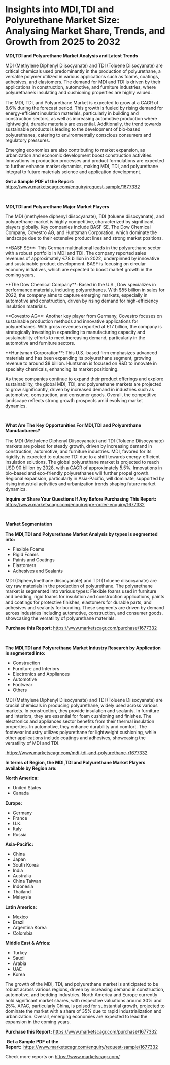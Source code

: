 <p><h1>Insights into MDI,TDI and Polyurethane Market Size: Analysing Market Share, Trends, and Growth from 2025 to 2032</h1></p><p><strong>MDI,TDI and Polyurethane Market Analysis and Latest Trends</strong></p>
<p><p>MDI (Methylene Diphenyl Diisocyanate) and TDI (Toluene Diisocyanate) are critical chemicals used predominantly in the production of polyurethane, a versatile polymer utilized in various applications such as foams, coatings, adhesives, and elastomers. The demand for MDI and TDI is driven by their applications in construction, automotive, and furniture industries, where polyurethane’s insulating and cushioning properties are highly valued.</p><p>The MDI, TDI, and Polyurethane Market is expected to grow at a CAGR of 8.6% during the forecast period. This growth is fueled by rising demand for energy-efficient insulation materials, particularly in building and construction sectors, as well as increasing automotive production where lightweight, durable materials are essential. Additionally, the trend towards sustainable products is leading to the development of bio-based polyurethanes, catering to environmentally conscious consumers and regulatory pressures.</p><p>Emerging economies are also contributing to market expansion, as urbanization and economic development boost construction activities. Innovations in production processes and product formulations are expected to further enhance market dynamics, making MDI, TDI, and polyurethane integral to future materials science and application development.</p></p>
<p><strong>Get a Sample PDF of the Report:&nbsp;</strong> <a href="https://www.marketscagr.com/enquiry/request-sample/1677332?utm_campaign=2462&utm_medium=2&utm_source=Github&utm_content=ia&utm_term=24032025&utm_id=mditdi-and-polyurethane">https://www.marketscagr.com/enquiry/request-sample/1677332</a></p>
<p>&nbsp;</p>
<p><strong>MDI,TDI and Polyurethane Major Market Players</strong></p>
<p><p>The MDI (methylene diphenyl diisocyanate), TDI (toluene diisocyanate), and polyurethane market is highly competitive, characterized by significant players globally. Key companies include BASF SE, The Dow Chemical Company, Covestro AG, and Huntsman Corporation, which dominate the landscape due to their extensive product lines and strong market positions.</p><p>**BASF SE**: This German multinational leads in the polyurethane sector with a robust portfolio in MDI and TDI. The company reported sales revenues of approximately €78 billion in 2022, underpinned by innovative and sustainable product development. BASF is focusing on circular economy initiatives, which are expected to boost market growth in the coming years.</p><p>**The Dow Chemical Company**: Based in the U.S., Dow specializes in performance materials, including polyurethanes. With $55 billion in sales for 2022, the company aims to capture emerging markets, especially in automotive and construction, driven by rising demand for high-efficiency insulation materials.</p><p>**Covestro AG**: Another key player from Germany, Covestro focuses on sustainable production methods and innovative applications for polyurethanes. With gross revenues reported at €17 billion, the company is strategically investing in expanding its manufacturing capacity and sustainability efforts to meet increasing demand, particularly in the automotive and furniture sectors.</p><p>**Huntsman Corporation**: This U.S.-based firm emphasizes advanced materials and has been expanding its polyurethane segment, growing revenue to around $8 billion. Huntsman is focused on R&D to innovate in specialty chemicals, enhancing its market positioning.</p><p>As these companies continue to expand their product offerings and explore sustainability, the global MDI, TDI, and polyurethane markets are projected to grow significantly, driven by increased demand in industries such as automotive, construction, and consumer goods. Overall, the competitive landscape reflects strong growth prospects amid evolving market dynamics.</p></p>
<p>&nbsp;</p>
<p><strong>What Are The Key Opportunities For MDI,TDI and Polyurethane Manufacturers?</strong></p>
<p><p>The MDI (Methylene Diphenyl Diisocyanate) and TDI (Toluene Diisocyanate) markets are poised for steady growth, driven by increasing demand in construction, automotive, and furniture industries. MDI, favored for its rigidity, is expected to outpace TDI due to a shift towards energy-efficient insulation solutions. The global polyurethane market is projected to reach USD 90 billion by 2028, with a CAGR of approximately 5.5%. Innovations in bio-based and eco-friendly polyurethanes will further propel growth. Regional expansion, particularly in Asia-Pacific, will dominate, supported by rising industrial activities and urbanization trends shaping future market dynamics.</p></p>
<p><strong>Inquire or Share Your Questions If Any Before Purchasing This Report:</strong> <a href="https://www.marketscagr.com/enquiry/pre-order-enquiry/1677332?utm_campaign=2462&utm_medium=2&utm_source=Github&utm_content=ia&utm_term=24032025&utm_id=mditdi-and-polyurethane">https://www.marketscagr.com/enquiry/pre-order-enquiry/1677332</a></p>
<p>&nbsp;</p>
<p><strong>Market Segmentation</strong></p>
<p><strong>The MDI,TDI and Polyurethane Market Analysis by types is segmented into:</strong></p>
<p><ul><li>Flexible Foams</li><li>Rigid Foams</li><li>Paints and Coatings</li><li>Elastomers</li><li>Adhesives and Sealants</li></ul></p>
<p><p>MDI (Diphenylmethane diisocyanate) and TDI (Toluene diisocyanate) are key raw materials in the production of polyurethane. The polyurethane market is segmented into various types: Flexible foams used in furniture and bedding, rigid foams for insulation and construction applications, paints and coatings for protective finishes, elastomers for durable parts, and adhesives and sealants for bonding. These segments are driven by demand across industries including automotive, construction, and consumer goods, showcasing the versatility of polyurethane materials.</p></p>
<p><strong>Purchase this Report:&nbsp;</strong><a href="https://www.marketscagr.com/purchase/1677332?utm_campaign=2462&utm_medium=2&utm_source=Github&utm_content=ia&utm_term=24032025&utm_id=mditdi-and-polyurethane">https://www.marketscagr.com/purchase/1677332</a></p>
<p>&nbsp;</p>
<p><strong>The MDI,TDI and Polyurethane Market Industry Research by Application is segmented into:</strong></p>
<p><ul><li>Construction</li><li>Furniture and Interiors</li><li>Electronics and Appliances</li><li>Automotive</li><li>Footwear</li><li>Others</li></ul></p>
<p><p>MDI (Methylene Diphenyl Diisocyanate) and TDI (Toluene Diisocyanate) are crucial chemicals in producing polyurethane, widely used across various markets. In construction, they provide insulation and sealants. In furniture and interiors, they are essential for foam cushioning and finishes. The electronics and appliances sector benefits from their thermal insulation properties. In automotive, they enhance durability and comfort. The footwear industry utilizes polyurethane for lightweight cushioning, while other applications include coatings and adhesives, showcasing the versatility of MDI and TDI.</p></p>
<p><a href="https://www.marketscagr.com/mdi-tdi-and-polyurethane-r1677332?utm_campaign=2462&utm_medium=2&utm_source=Github&utm_content=ia&utm_term=24032025&utm_id=mditdi-and-polyurethane">&nbsp;https://www.marketscagr.com/mdi-tdi-and-polyurethane-r1677332</a></p>
<p><strong>In terms of Region, the MDI,TDI and Polyurethane Market Players available by Region are:</strong></p>
<p>
    <p> <strong> North America: </strong>
        <ul>
            <li>United States</li>
            <li>Canada</li>
        </ul>
        </p> 
    <p> <strong> Europe: </strong>
        <ul>
            <li>Germany</li>
            <li>France</li>
            <li>U.K.</li>
            <li>Italy</li>
            <li>Russia</li>
        </ul>
        </p> 
    <p> <strong> Asia-Pacific: </strong>
        <ul>
            <li>China</li>
            <li>Japan</li>
            <li>South Korea</li>
            <li>India</li>
            <li>Australia</li>
            <li>China Taiwan</li>
            <li>Indonesia</li>
            <li>Thailand</li>
            <li>Malaysia</li>
        </ul>
        </p> 
    <p> <strong> Latin America: </strong>
        <ul>
            <li>Mexico</li>
            <li>Brazil</li>
            <li>Argentina Korea</li>
            <li>Colombia</li>
        </ul>
        </p> 
    <p> <strong> Middle East & Africa: </strong>
        <ul>
            <li>Turkey</li>
            <li>Saudi</li>
            <li>Arabia</li>
            <li>UAE</li>
            <li>Korea</li>
        </ul>
    </p>
    </p>
<p><p>The growth of the MDI, TDI, and polyurethane market is anticipated to be robust across various regions, driven by increasing demand in construction, automotive, and bedding industries. North America and Europe currently hold significant market shares, with respective valuations around 30% and 25%. APAC, particularly China, is poised for substantial growth, projected to dominate the market with a share of 35% due to rapid industrialization and urbanization. Overall, emerging economies are expected to lead the expansion in the coming years.</p></p>
<p><strong>Purchase this Report: </strong><a href="https://www.marketscagr.com/purchase/1677332?utm_campaign=2462&utm_medium=2&utm_source=Github&utm_content=ia&utm_term=24032025&utm_id=mditdi-and-polyurethane">https://www.marketscagr.com/purchase/1677332</a></p>
<p>&nbsp;<strong>Get a Sample PDF of the Report:&nbsp;&nbsp;</strong><a href="https://www.marketscagr.com/enquiry/request-sample/1677332?utm_campaign=2462&utm_medium=2&utm_source=Github&utm_content=ia&utm_term=24032025&utm_id=mditdi-and-polyurethane">https://www.marketscagr.com/enquiry/request-sample/1677332</a></p>
<p><strong></strong></p>
<p>Check more reports on <a href="https://www.marketscagr.com/?utm_campaign=2462&utm_medium=2&utm_source=Github&utm_content=ia&utm_term=24032025&utm_id=mditdi-and-polyurethane">https://www.marketscagr.com/</a></p>